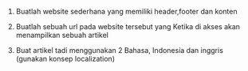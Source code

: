 1. Buatlah website sederhana yang memiliki
   header,footer dan konten

2. Buatlah sebuah url pada website tersebut
   yang Ketika di akses akan menampilkan
   sebuah artikel

3. Buat artikel tadi menggunakan 2 Bahasa,
   Indonesia dan inggris (gunakan konsep
   localization)
